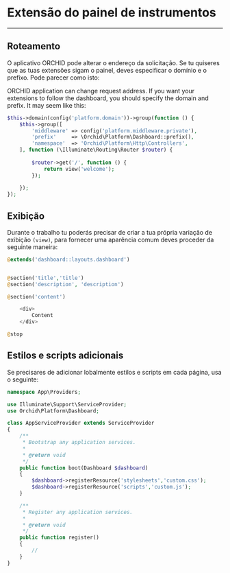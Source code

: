 # Extensão do painel de instrumentos
----------

## Roteamento

O aplicativo ORCHID pode alterar o endereço da solicitação. Se tu quiseres que as tuas extensões sigam o painel, deves especificar o domínio e o prefixo. Pode parecer como isto:

ORCHID application can change request address. If you want your extensions to follow the dashboard, you should specify the domain and prefix. It may seem like this:

```php
$this->domain(config('platform.domain'))->group(function () {
    $this->group([
        'middleware' => config('platform.middleware.private'),
        'prefix'     => \Orchid\Platform\Dashboard::prefix(),
        'namespace'  => 'Orchid\Platform\Http\Controllers',
    ], function (\Illuminate\Routing\Router $router) {
    
        $router->get('/', function () {
            return view('welcome');
        });
        
    });
});
```


## Exibição

Durante o trabalho tu poderás precisar de criar a tua própria variação de exibição `(view)`, para fornecer uma aparência comum deves proceder da seguinte maneira:

```php
@extends('dashboard::layouts.dashboard')


@section('title','title')
@section('description', 'description')

@section('content')

    <div>
        Content
    </div>

@stop
```


## Estilos e scripts adicionais

Se precisares de adicionar lobalmente estilos e scripts em cada página, usa o seguinte:

```php
namespace App\Providers;

use Illuminate\Support\ServiceProvider;
use Orchid\Platform\Dashboard;

class AppServiceProvider extends ServiceProvider
{
    /**
     * Bootstrap any application services.
     *
     * @return void
     */
    public function boot(Dashboard $dashboard)
    {
        $dashboard->registerResource('stylesheets','custom.css');
        $dashboard->registerResource('scripts','custom.js');
    }

    /**
     * Register any application services.
     *
     * @return void
     */
    public function register()
    {
        //
    }
}
```
